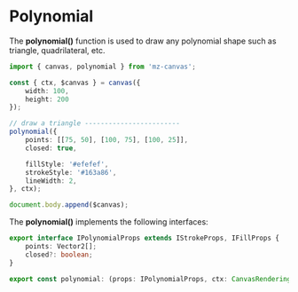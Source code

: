 # Polynomial

The **polynomial()** function is used to draw any polynomial shape such as triangle, quadrilateral, etc.

```ts
import { canvas, polynomial } from 'mz-canvas';

const { ctx, $canvas } = canvas({
    width: 100,
    height: 200
});

// draw a triangle ------------------------
polynomial({
    points: [[75, 50], [100, 75], [100, 25]],
    closed: true,

    fillStyle: '#efefef',
    strokeStyle: '#163a86',
    lineWidth: 2,
}, ctx);

document.body.append($canvas);
```

The **polynomial()** implements the following interfaces:

```ts
export interface IPolynomialProps extends IStrokeProps, IFillProps {
    points: Vector2[];
    closed?: boolean;
}

export const polynomial: (props: IPolynomialProps, ctx: CanvasRenderingContext2D) => void;
```